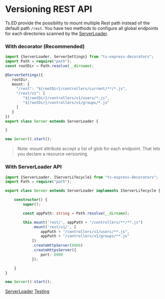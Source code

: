 # Versioning REST API

Ts.ED provide the possibility to mount multiple Rest path instead of the default path `/rest`.
You have two methods to configure all global endpoints for each directories scanned by the [ServerLoader](api/common/server/serverloader.md).

### With decorator (Recommended)

```typescript
import {ServerLoader, ServerSettings} from "ts-express-decorators";
import Path = require("path");
const rootDir = Path.resolve(__dirname);

@ServerSettings({
   rootDir,
   mount: {
     "/rest": "${rootDir}/controllers/current/**/*.js",
     "/rest/v1": [
        "${rootDir}/controllers/v1/users/*.js", 
        "${rootDir}/controllers/v1/groups/*.js"
     ]
   }
})
export class Server extends ServerLoader {

}

new Server().start();
```
> Note: mount attribute accept a list of glob for each endpoint. That lets you declare a resource versioning.

### With ServerLoader API

```typescript
import {ServerLoader, IServerLifecycle} from "ts-express-decorators";
import Path = require("path");

export class Server extends ServerLoader implements IServerLifecycle {

    constructor() {
        super();

        const appPath: string = Path.resolve(__dirname);

        this.mount('rest/', appPath + "/controllers/**/**.js") 
            .mount('rest/v1/', [
                appPath + "/controllers/v1/users/**.js",
                appPath + "/controllers/v1/groups/**.js"
            ]) 
            .createHttpServer(8000)
            .createHttpsServer({
                port: 8080
            });

    }
}

new Server().start();
```

<div class="guide-links">
<a href="/#/docs/server-loader/lifecycle-hooks">ServerLoader</a>
<a href="/#/docs/testing">Testing</a>
</div>
